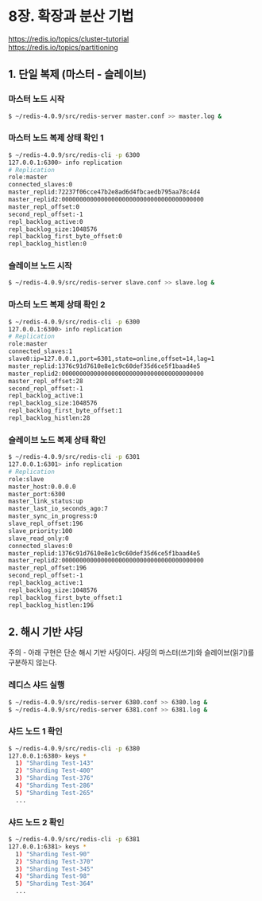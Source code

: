 # 8장. 확장과 분산 기법

https://redis.io/topics/cluster-tutorial  
https://redis.io/topics/partitioning  

## 1. 단일 복제 (마스터 - 슬레이브)

### 마스터 노드 시작
```bash
$ ~/redis-4.0.9/src/redis-server master.conf >> master.log &
```

### 마스터 노드 복제 상태 확인 1
```bash
$ ~/redis-4.0.9/src/redis-cli -p 6300
127.0.0.1:6300> info replication
# Replication
role:master
connected_slaves:0
master_replid:72237f06cce47b2e8ad6d4fbcaedb795aa78c4d4
master_replid2:0000000000000000000000000000000000000000
master_repl_offset:0
second_repl_offset:-1
repl_backlog_active:0
repl_backlog_size:1048576
repl_backlog_first_byte_offset:0
repl_backlog_histlen:0
```

### 슬레이브 노드 시작
```bash
$ ~/redis-4.0.9/src/redis-server slave.conf >> slave.log &
```

### 마스터 노드 복제 상태 확인 2
```bash
$ ~/redis-4.0.9/src/redis-cli -p 6300
127.0.0.1:6300> info replication
# Replication
role:master
connected_slaves:1
slave0:ip=127.0.0.1,port=6301,state=online,offset=14,lag=1
master_replid:1376c91d7610e8e1c9c60def35d6ce5f1baad4e5
master_replid2:0000000000000000000000000000000000000000
master_repl_offset:28
second_repl_offset:-1
repl_backlog_active:1
repl_backlog_size:1048576
repl_backlog_first_byte_offset:1
repl_backlog_histlen:28
```

### 슬레이브 노드 복제 상태 확인
```bash
$ ~/redis-4.0.9/src/redis-cli -p 6301
127.0.0.1:6301> info replication
# Replication
role:slave
master_host:0.0.0.0
master_port:6300
master_link_status:up
master_last_io_seconds_ago:7
master_sync_in_progress:0
slave_repl_offset:196
slave_priority:100
slave_read_only:0
connected_slaves:0
master_replid:1376c91d7610e8e1c9c60def35d6ce5f1baad4e5
master_replid2:0000000000000000000000000000000000000000
master_repl_offset:196
second_repl_offset:-1
repl_backlog_active:1
repl_backlog_size:1048576
repl_backlog_first_byte_offset:1
repl_backlog_histlen:196
```

## 2. 해시 기반 샤딩

주의 - 아래 구현은 단순 해시 기반 샤딩이다. 샤딩의 마스터(쓰기)와 슬레이브(읽기)를 구분하지 않는다.

### 레디스 샤드 실행
```bash
$ ~/redis-4.0.9/src/redis-server 6380.conf >> 6380.log &
$ ~/redis-4.0.9/src/redis-server 6381.conf >> 6381.log &
```

### 샤드 노드 1 확인
```bash
$ ~/redis-4.0.9/src/redis-cli -p 6380
127.0.0.1:6380> keys *
  1) "Sharding Test-143"
  2) "Sharding Test-400"
  3) "Sharding Test-376"
  4) "Sharding Test-286"
  5) "Sharding Test-265"
  ...
```

### 샤드 노드 2 확인
```bash
$ ~/redis-4.0.9/src/redis-cli -p 6381
127.0.0.1:6381> keys *
  1) "Sharding Test-90"
  2) "Sharding Test-370"
  3) "Sharding Test-345"
  4) "Sharding Test-98"
  5) "Sharding Test-364"
  ...
```